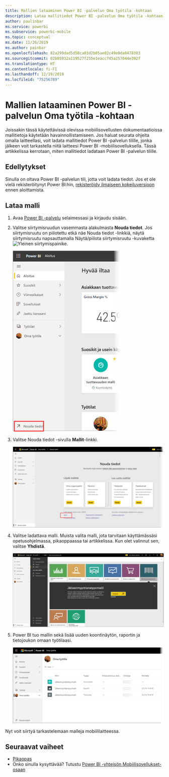 ```yaml
---
title: Mallien lataaminen Power BI -palvelun Oma työtila -kohtaan
description: Lataa mallitiedot Power BI -palvelun Oma työtila -kohtaan, jotta voit käyttää niitä mobiilisovellusten opetusohjelmissa.
author: paulinbar
ms.service: powerbi
ms.subservice: powerbi-mobile
ms.topic: conceptual
ms.date: 11/26/2019
ms.author: painbar
ms.openlocfilehash: 82a299dad5d58ca03d2b05ae02c49e0da0478303
ms.sourcegitcommit: 02b05932a119527f255e1eacc745a257044e392f
ms.translationtype: HT
ms.contentlocale: fi-FI
ms.lasthandoff: 12/19/2019
ms.locfileid: "75256789"
---
```

# <a name="downloading-samples-to-my-workspace-in-the-power-bi-service"></a>Mallien lataaminen Power BI -palvelun Oma työtila -kohtaan

Joissakin tässä käytettävissä olevissa mobiilisovellusten dokumentaatioissa mallitietoja käytetään havainnollistamiseen. Jos haluat seurata ohjeita omalla laitteellasi, voit ladata mallitiedot Power BI -palvelun tilille, jonka jälkeen voit tarkastella niitä laitteesi Power BI -mobiilisovelluksella. Tässä artikkelissa kerrotaan, miten mallitiedot ladataan Power BI -palvelun tilille. 

## <a name="prerequisites"></a>Edellytykset

Sinulla on oltava Power BI -palvelun tili, jotta voit ladata tiedot. Jos et ole vielä rekisteröitynyt Power BI:hin, [rekisteröidy ilmaiseen kokeiluversioon](https://app.powerbi.com/signupredirect?pbi_source=web) ennen aloittamista.

## <a name="download-a-sample"></a>Lataa malli

1. Avaa [Power BI -palvelu](https://app.powerbi.com) selaimessasi ja kirjaudu sisään.

2. Valitse siirtymisruudun vasemmasta alakulmasta **Nouda tiedot**. Jos siirtymisruutu on piilotettu etkä näe Nouda tiedot -linkkiä, näytä siirtymisruutu napsauttamalla Näytä/piilota siirtymisruutu -kuvaketta ![Yleinen siirtymispainike](./media/mobile-apps-download-samples/power-bi-iphone-global-nav-button.png).  
   
    ![Nouda tiedot](./media/mobile-apps-download-samples/power-bi-get-data.png)

3. Valitse Nouda tiedot -sivulla **Mallit**-linkki.
   
   ![Mallit-kuvake](./media/mobile-apps-download-samples/power-bi-samples-icon.png)

4. Valitse ladattava malli. Muista valita malli, jota tarvitaan käyttämässäsi opetusohjelmassa, pikaoppaassa tai artikkelissa. Kun olet valinnut sen, valitse **Yhdistä**.
  
   ![Valitse Yhdistä](./media/mobile-apps-download-samples/opportunity-connect.png)
   
5. Power BI tuo mallin sekä lisää uuden koontinäytön, raportin ja tietojoukon omaan työtilaasi.
   
   ![Esimerkkikoontinäyttö](./media/mobile-apps-download-samples/power-bi-service-opportunity-sample.png)
  
Nyt voit siirtyä tarkastelemaan malleja mobiililaitteessa.

## <a name="next-steps"></a>Seuraavat vaiheet
* [Pikaopas](mobile-apps-quickstart-view-dashboard-report.md)
* Onko sinulla kysyttävää? Tutustu [Power BI -yhteisön Mobiilisovellukset-osaan](https://go.microsoft.com/fwlink/?linkid=839277)
